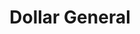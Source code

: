 ---
title: "Dollar General"
url: /simpsonville/dollar-general-west-georgia-road/
shop: variety store
---